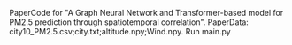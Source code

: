 PaperCode for "A Graph Neural Network and Transformer-based model for PM2.5 prediction through spatiotemporal correlation".
PaperData: city10_PM2.5.csv;city.txt;altitude.npy;Wind.npy.
Run main.py